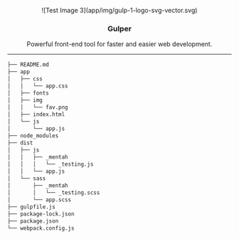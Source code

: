 <p align="center">
    ![Test Image 3](app/img/gulp-1-logo-svg-vector.svg)
  <h3 align="center">Gulper</h3>

  <p align="center">
    Powerful front-end tool for faster and easier web development.
    <hr>
  </p>
</p>

```text
├── README.md
├── app
│   ├── css
│   │   └── app.css
│   ├── fonts
│   ├── img
│   │   └── fav.png
│   ├── index.html
│   └── js
│       └── app.js
├── node_modules
├── dist
│   ├── js
│   │   ├── _mentah
│   │   │   └── _testing.js
│   │   └── app.js
│   └── sass
│       ├── _mentah
│       │   └── _testing.scss
│       └── app.scss
├── gulpfile.js
├── package-lock.json
├── package.json
└── webpack.config.js
```
